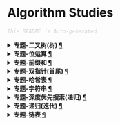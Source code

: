 Algorithm Studies
===

<font color="LightGrey"><i> `This README is Auto-generated` </i></font>

<details><summary><b> 专题-二叉树(树) <a href="topics/专题-二叉树(树).md">¶</a></b></summary>

- [路径总和3 (LeetCode, Medium, No.0437, 2021-10)](topics/专题-二叉树(树).md#路径总和3-leetcode-medium-no0437-2021-10)

</details>

<details><summary><b> 专题-位运算 <a href="topics/专题-位运算.md">¶</a></b></summary>

- [重复的DNA序列 (LeetCode, Medium, No.0187, 2021-10)](topics/专题-位运算.md#重复的dna序列-leetcode-medium-no0187-2021-10)

</details>

<details><summary><b> 专题-前缀和 <a href="topics/专题-前缀和.md">¶</a></b></summary>

- [路径总和3 (LeetCode, Medium, No.0437, 2021-10)](topics/专题-前缀和.md#路径总和3-leetcode-medium-no0437-2021-10)

</details>

<details><summary><b> 专题-双指针(首尾) <a href="topics/专题-双指针(首尾).md">¶</a></b></summary>

- [三数之和 (LeetCode, Medium, No.0015, 2021-10)](topics/专题-双指针(首尾).md#三数之和-leetcode-medium-no0015-2021-10)
- [两数之和2(输入有序数组) (LeetCode, Easy, No.0167, 2021-10)](topics/专题-双指针(首尾).md#两数之和2输入有序数组-leetcode-easy-no0167-2021-10)
- [接雨水 (LeetCode, Hard, No.0042, 2021-10)](topics/专题-双指针(首尾).md#接雨水-leetcode-hard-no0042-2021-10)
- [最接近的三数之和 (LeetCode, Medium, No.0016, 2021-10)](topics/专题-双指针(首尾).md#最接近的三数之和-leetcode-medium-no0016-2021-10)
- [有效三角形的个数 (LeetCode, Medium, No.0611, 2021-10)](topics/专题-双指针(首尾).md#有效三角形的个数-leetcode-medium-no0611-2021-10)
- [盛最多水的容器 (LeetCode, Medium, No.0011, 2021-10)](topics/专题-双指针(首尾).md#盛最多水的容器-leetcode-medium-no0011-2021-10)

</details>

<details><summary><b> 专题-哈希表 <a href="topics/专题-哈希表.md">¶</a></b></summary>

- [两数之和 (LeetCode, Easy, No.0001, 2021-10)](topics/专题-哈希表.md#两数之和-leetcode-easy-no0001-2021-10)
- [重复的DNA序列 (LeetCode, Medium, No.0187, 2021-10)](topics/专题-哈希表.md#重复的dna序列-leetcode-medium-no0187-2021-10)

</details>

<details><summary><b> 专题-字符串 <a href="topics/专题-字符串.md">¶</a></b></summary>

- [字符串中的单词数 (LeetCode, Easy, No.0434, 2021-10)](topics/专题-字符串.md#字符串中的单词数-leetcode-easy-no0434-2021-10)

</details>

<details><summary><b> 专题-深度优先搜索(递归) <a href="topics/专题-深度优先搜索(递归).md">¶</a></b></summary>

- [路径总和3 (LeetCode, Medium, No.0437, 2021-10)](topics/专题-深度优先搜索(递归).md#路径总和3-leetcode-medium-no0437-2021-10)

</details>

<details><summary><b> 专题-递归(迭代) <a href="topics/专题-递归(迭代).md">¶</a></b></summary>

- [合并两个有序链表 (LeetCode, Easy, No.0021, 2021-10)](topics/专题-递归(迭代).md#合并两个有序链表-leetcode-easy-no0021-2021-10)

</details>

<details><summary><b> 专题-链表 <a href="topics/专题-链表.md">¶</a></b></summary>

- [两数相加 (LeetCode, Medium, No.0002, 2021-10)](topics/专题-链表.md#两数相加-leetcode-medium-no0002-2021-10)
- [分隔链表 (LeetCode, Medium, No.0086, 2021-10)](topics/专题-链表.md#分隔链表-leetcode-medium-no0086-2021-10)

</details>
